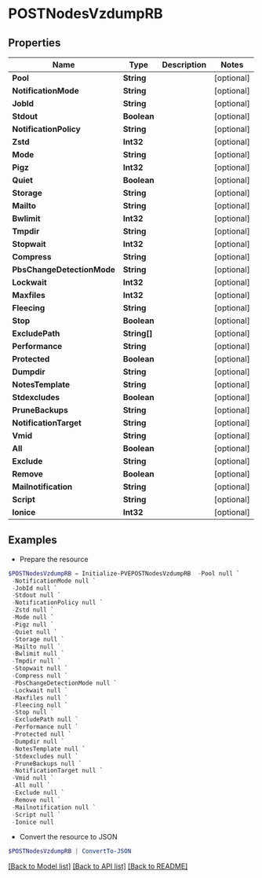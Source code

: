 # POSTNodesVzdumpRB
## Properties

Name | Type | Description | Notes
------------ | ------------- | ------------- | -------------
**Pool** | **String** |  | [optional] 
**NotificationMode** | **String** |  | [optional] 
**JobId** | **String** |  | [optional] 
**Stdout** | **Boolean** |  | [optional] 
**NotificationPolicy** | **String** |  | [optional] 
**Zstd** | **Int32** |  | [optional] 
**Mode** | **String** |  | [optional] 
**Pigz** | **Int32** |  | [optional] 
**Quiet** | **Boolean** |  | [optional] 
**Storage** | **String** |  | [optional] 
**Mailto** | **String** |  | [optional] 
**Bwlimit** | **Int32** |  | [optional] 
**Tmpdir** | **String** |  | [optional] 
**Stopwait** | **Int32** |  | [optional] 
**Compress** | **String** |  | [optional] 
**PbsChangeDetectionMode** | **String** |  | [optional] 
**Lockwait** | **Int32** |  | [optional] 
**Maxfiles** | **Int32** |  | [optional] 
**Fleecing** | **String** |  | [optional] 
**Stop** | **Boolean** |  | [optional] 
**ExcludePath** | **String[]** |  | [optional] 
**Performance** | **String** |  | [optional] 
**Protected** | **Boolean** |  | [optional] 
**Dumpdir** | **String** |  | [optional] 
**NotesTemplate** | **String** |  | [optional] 
**Stdexcludes** | **Boolean** |  | [optional] 
**PruneBackups** | **String** |  | [optional] 
**NotificationTarget** | **String** |  | [optional] 
**Vmid** | **String** |  | [optional] 
**All** | **Boolean** |  | [optional] 
**Exclude** | **String** |  | [optional] 
**Remove** | **Boolean** |  | [optional] 
**Mailnotification** | **String** |  | [optional] 
**Script** | **String** |  | [optional] 
**Ionice** | **Int32** |  | [optional] 

## Examples

- Prepare the resource
```powershell
$POSTNodesVzdumpRB = Initialize-PVEPOSTNodesVzdumpRB  -Pool null `
 -NotificationMode null `
 -JobId null `
 -Stdout null `
 -NotificationPolicy null `
 -Zstd null `
 -Mode null `
 -Pigz null `
 -Quiet null `
 -Storage null `
 -Mailto null `
 -Bwlimit null `
 -Tmpdir null `
 -Stopwait null `
 -Compress null `
 -PbsChangeDetectionMode null `
 -Lockwait null `
 -Maxfiles null `
 -Fleecing null `
 -Stop null `
 -ExcludePath null `
 -Performance null `
 -Protected null `
 -Dumpdir null `
 -NotesTemplate null `
 -Stdexcludes null `
 -PruneBackups null `
 -NotificationTarget null `
 -Vmid null `
 -All null `
 -Exclude null `
 -Remove null `
 -Mailnotification null `
 -Script null `
 -Ionice null
```

- Convert the resource to JSON
```powershell
$POSTNodesVzdumpRB | ConvertTo-JSON
```

[[Back to Model list]](../README.md#documentation-for-models) [[Back to API list]](../README.md#documentation-for-api-endpoints) [[Back to README]](../README.md)

